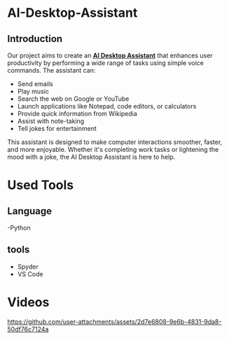 # AI-Desktop-Assistant
## Introduction
Our project aims to create an **[AI Desktop Assistant](https://github.com/shehad-404/AI-Desktop-Assistant/tree/main)** that enhances user productivity by performing a wide range of tasks using simple voice commands. The assistant can:

- Send emails
- Play music
- Search the web on Google or YouTube
- Launch applications like Notepad, code editors, or calculators
- Provide quick information from Wikipedia
- Assist with note-taking
- Tell jokes for entertainment

This assistant is designed to make computer interactions smoother, faster, and more enjoyable. Whether it's completing work tasks or lightening the mood with a joke, the AI Desktop Assistant is here to help.

# Used Tools
## Language 
-Python

## tools
- Spyder
- VS Code

# Videos 
https://github.com/user-attachments/assets/2d7e6808-9e6b-4831-9da8-50df76c7124a

